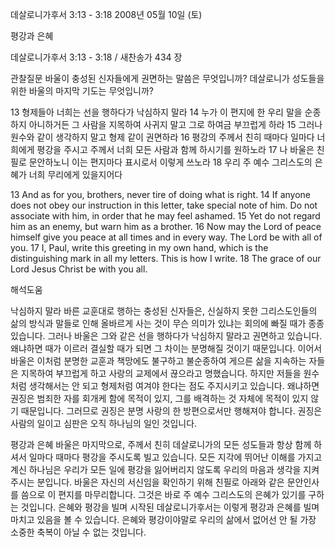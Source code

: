 데살로니가후서 3:13 - 3:18 
2008년 05월 10일 (토)

평강과 은혜



데살로니가후서 3:13 - 3:18 / 새찬송가 434 장


관찰질문
바울이 충성된 신자들에게 권면하는 말씀은 무엇입니까?
데살로니가 성도들을 위한 바울의 마지막 기도는 무엇입니까?   

13 형제들아 너희는 선을 행하다가 낙심하지 말라 14 누가 이 편지에 한 우리 말을 순종하지 아니하거든 그 사람을 지목하여 사귀지 말고 그로 하여금 부끄럽게 하라 15 그러나 원수와 같이 생각하지 말고 형제 같이 권면하라 16 평강의 주께서 친히 때마다 일마다 너희에게 평강을 주시고 주께서 너희 모든 사람과 함께 하시기를 원하노라 17 나 바울은 친필로 문안하노니 이는 편지마다 표시로서 이렇게 쓰노라 18 우리 주 예수 그리스도의 은혜가 너희 무리에게 있을지어다 


13 And as for you, brothers, never tire of doing what is right. 14 If anyone does not obey our instruction in this letter, take special note of him. Do not associate with him, in order that he may feel ashamed. 15 Yet do not regard him as an enemy, but warn him as a brother. 16 Now may the Lord of peace himself give you peace at all times and in every way. The Lord be with all of you. 17 I, Paul, write this greeting in my own hand, which is the distinguishing mark in all my letters. This is how I write. 18 The grace of our Lord Jesus Christ be with you all.

해석도움





낙심하지 말라  바른 교훈대로 행하는 충성된 신자들은, 신실하지 못한 그리스도인들의 삶의 방식과 말들로 인해 올바르게 사는 것이 무슨 의미가 있냐는 회의에 빠질 때가 종종 있습니다. 그러나 바울은 그와 같은 선을 행하다가 낙심하지 말라고 권면하고 있습니다. 왜냐하면 때가 이르러 결실할 때가 되면 그 차이는 분명해질 것이기 때문입니다. 이어서 바울은 이처럼 분명한 교훈과 책망에도 불구하고 불순종하여 게으른 삶을 지속하는 자들은 지목하여 부끄럽게 하고 사랑의 교제에서 끊으라고 명했습니다. 하지만 저들을 원수처럼 생각해서는 안 되고 형제처럼 여겨야 한다는 점도 주지시키고 있습니다. 왜냐하면 권징은 범죄한 자를 회개케 함에 목적이 있지, 그를 배격하는 것 자체에 목적이 있지 않기 때문입니다. 그러므로 권징은 분명 사랑의 한 방편으로서만 행해져야 합니다. 권징은 사람의 일이고 심판은 오직 하나님의 일인 것입니다.      

평강과 은혜  바울은 마지막으로, 주께서 친히 데살로니가의 모든 성도들과 항상 함께 하셔서 일마다 때마다 평강을 주시도록 빌고 있습니다. 모든 지각에 뛰어난 이해를 가지고 계신 하나님은 우리가 모든 일에 평강을 잃어버리지 않도록 우리의 마음과 생각을 지켜주시는 분입니다. 바울은 자신의 서신임을 확인하기 위해 친필로 아래와 같은 문안인사를 씀으로 이 편지를 마무리합니다. 그것은 바로 주 예수 그리스도의 은혜가 있기를 구하는 것입니다. 은혜와 평강을 빌며 시작된 데살로니가후서는 이렇게 평강과 은혜를 빌며 마치고 있음을 볼 수 있습니다. 은혜와 평강이야말로 우리의 삶에서 없어선 안 될 가장 소중한 축복이 아닐 수 없는 것입니다.